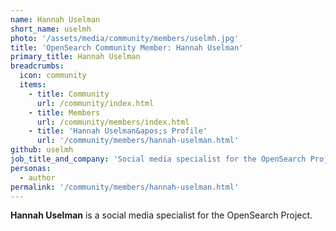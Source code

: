 ```yaml
---
name: Hannah Uselman
short_name: uselmh
photo: '/assets/media/community/members/uselmh.jpg'
title: 'OpenSearch Community Member: Hannah Uselman'
primary_title: Hannah Uselman
breadcrumbs:
  icon: community
  items:
    - title: Community
      url: /community/index.html
    - title: Members
      url: /community/members/index.html
    - title: 'Hannah Uselman&apos;s Profile'
      url: '/community/members/hannah-uselman.html'
github: uselmh
job_title_and_company: 'Social media specialist for the OpenSearch Project'
personas:
  - author
permalink: '/community/members/hannah-uselman.html'
---
```


**Hannah Uselman** is a social media specialist for the OpenSearch Project.